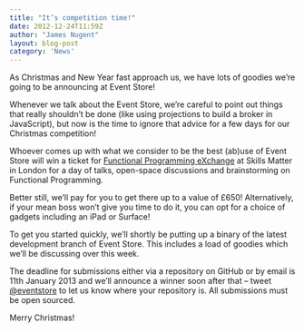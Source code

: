 ```yaml
---
title: "It’s competition time!"
date: 2012-12-24T11:59Z
author: "James Nugent"
layout: blog-post
category: 'News'
---
```


As Christmas and New Year fast approach us, we have lots of goodies we’re going to be announcing at Event Store!

Whenever we talk about the Event Store, we’re careful to point out things that really shouldn’t be done (like using projections to build a broker in JavaScript), but now is the time to ignore that advice for a few days for our Christmas competition!

Whoever comes up with what we consider to be the best (ab)use of Event Store will win a ticket for [Functional Programming eXchange](http://skillsmatter.com/event/java-jee/functional-programming-exchange/wd-23) at Skills Matter in London for a day of talks, open-space discussions and brainstorming on Functional Programming.

Better still, we’ll pay for you to get there up to a value of £650! Alternatively, if your mean boss won’t give you time to do it, you can opt for a choice of gadgets including an iPad or Surface!

To get you started quickly, we’ll shortly be putting up a binary of the latest development branch of Event Store. This includes a load of goodies which we’ll be discussing over this week.

The deadline for submissions either via a repository on GitHub or by email is 11th January 2013 and we’ll announce a winner soon after that – tweet [@eventstore](https://twitter.com/eventstore) to let us know where your repository is. All submissions must be open sourced.

Merry Christmas!